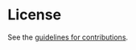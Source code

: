 # License

See the
[guidelines for contributions](https://github.com/mattmathis/rfc5033bis/blob/main/CONTRIBUTING.md).
